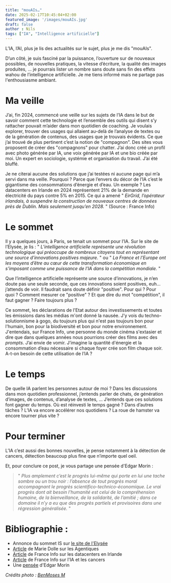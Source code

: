 ```yaml
---
title: "mouAIs…"
date: 2025-02-17T10:45:04+02:00
featured_image: '/images/mouAIs.jpg'
draft: false
author : Nils
tags: ["IA", "Intelligence artificielle"]
---
```


L’IA, l’AI, plus je lis des actualités sur le sujet, plus je me dis "mouAIs".

D’un côté, je suis fasciné par la puissance, l’ouverture sur de nouveaux possibles, de nouvelles pratiques, la vitesse d’écriture, la qualité des images produites, … je pourrais lister un nombre sans doute sans fin des effets wahou de l’intelligence artificielle. Je me tiens informé mais ne partage pas l'enthousiasme ambiant.

# Ma veille
J’ai, fin 2024, commencé une veille sur les sujets de l’IA dans le but de savoir comment cette technologie et l’ensemble des outils qui disent s’y rattacher pouvait m’aider dans mon quotidien de coaching. Je voulais explorer, trouver des usages qui allaient au-delà de l’analyse de textes ou de la génération de contenus, des usages que je trouvais évidents. 
Ce que j’ai trouvé de plus pertinent c’est la notion de "compagnon". Des sites vous proposent de créer des "compagnons" pour chatter. J’ai donc créé un profil avec photo générée par IA, une voix générée par IA et une bio créée par moi. Un expert en sociologie, systémie et organisation du travail. J’ai été bluffé.

Je ne citerai aucune des solutions que j’ai testées ni aucune page qui m’a servi dans ma veille. Pourquoi ? Parce que l’envers du décor de l’IA c’est le gigantisme des consommations d’énergie et d’eau. Un exemple ? Les datacenters en Irlande en 2024 représentent 21% de la demande en électricité du pays contre 5% en 2015. Ce qui a amené " *EirGrid, l’opérateur irlandais, à suspendre la construction de nouveaux centres de données près de Dublin. Mais seulement jusqu’en 2028.* " (Source : France Info)

# Le sommet
Il y a quelques jours, à Paris, se tenait un sommet pour l’IA. Sur le site de l’Elysée, je lis : " *L’intelligence artificielle représente une révolution technologique qui préoccupe de nombreux citoyens tout en représentant une source d’innovations positives majeure.* " ou " *La France et l’Europe ont les moyens d’être au cœur de cette transformation économique en s’imposant comme une puissance de l’IA dans la compétition mondiale.* "

Que l’intelligence artificielle représente une source d’innovations, je n’en doute pas une seule seconde, que ces innovations soient positives, euh… j’attends de voir. Il faudrait sans doute définir "positive". Pour qui ? Pour quoi ? Comment mesurer ce "positive" ?
Et que dire du mot "compétition", il faut gagner ? Faire toujours plus ?

Ce sommet, les déclarations de l'Etat autour des investissements et toutes les émissions dans les médias m'ont donné la nausée. J'y vois du techno-solutionnisme à gogo, du toujours plus qui n'est pas toujours bon pour l'humain, bon pour la biodiversité et bon pour notre environnement.
J'entendais, sur France Info, une personne du  monde cinéma s'extasier et dire que dans quelques années nous pourrions créer des films avec des *prompts*. J’ai envie de vomir. J’imagine la quantité d'énergie et la consommation d’eau nécessaire si chaque foyer crée son film chaque soir.
A-t-on besoin de cette utilisation de l’IA ?

# Le temps
De quelle IA parlent les personnes autour de moi ? Dans les discussions dans mon quotidien professionnel, j’entends parler de chats, de génération d’images, de contenus, d’analyse de textes, … J’entends que ces solutions font gagner du temps. Où est réinvesti le temps gagné ? Dans d’autres tâches ? L’IA va encore accélérer nos quotidiens ? La roue de hamster va encore tourner plus vite ?

# Pour terminer
L’IA c’est aussi des bonnes nouvelles, je pense notamment à la détection de cancers, détection beaucoup plus fine que n’importe quel oeil.

Et, pour conclure ce post, je vous partage une pensée d'Edgar Morin : 
> " *Plus amplement c’est le progrès lui-même qui porte en lui une tache sombre ou un trou noir : l’absence de tout progrès moral accompagnant le progrès scientifico-technico-économique. Le vrai progrès dont ait besoin l’humanité est celui de la compréhension humaine, de la bienveillance, de la solidarité, de l’amitié ; dans ce domaine il n’y a eu que des progrès partiels et provisoires dans une régression généralisée.* "
  




# Bibliographie : 
- Annonce du sommet IS sur [le site de l'Elysée](https://www.elysee.fr/emmanuel-macron/sommet-pour-laction-sur-lintelligence-artificielle)  
- [Article](https://mariedolle.substack.com/p/agentique-vous-aussi-vous-tiquez?r=4340a9&utm_medium=ios&triedRedirect=true) de Marie Dolle sur les Agentiques  
- [Article](https://www.francetvinfo.fr/internet/intelligence-artificielle/intelligence-artificielle-la-construction-de-data-centers-en-irlande-met-a-rude-epreuve-le-reseau-electrique-du-pays_7065008.html) de France Info sur les datacenters en Irlande  
- [Article](https://www.francetvinfo.fr/replay-radio/aujourd-hui-c-est-demain/cancer-une-ia-revolutionnaire-pour-un-diagnostic-precis_6835949.html) de France Info sur l'IA et les cancers
- Une [pensée](https://www.nouvelobs.com/tribunes/20241006.OBS94569/edgar-morin-le-progres-porte-en-lui-un-trou-noir.html) d'Edgar Morin
  
*Crédits photo : [BenMoses M](https://unsplash.com/fr/@im_benmoses)*


